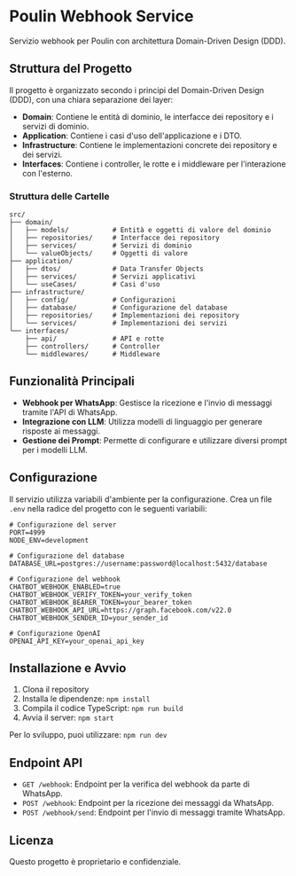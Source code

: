 # Poulin Webhook Service

Servizio webhook per Poulin con architettura Domain-Driven Design (DDD).

## Struttura del Progetto

Il progetto è organizzato secondo i principi del Domain-Driven Design (DDD), con una chiara separazione dei layer:

- **Domain**: Contiene le entità di dominio, le interfacce dei repository e i servizi di dominio.
- **Application**: Contiene i casi d'uso dell'applicazione e i DTO.
- **Infrastructure**: Contiene le implementazioni concrete dei repository e dei servizi.
- **Interfaces**: Contiene i controller, le rotte e i middleware per l'interazione con l'esterno.

### Struttura delle Cartelle

```
src/
├── domain/
│   ├── models/           # Entità e oggetti di valore del dominio
│   ├── repositories/     # Interfacce dei repository
│   ├── services/         # Servizi di dominio
│   └── valueObjects/     # Oggetti di valore
├── application/
│   ├── dtos/             # Data Transfer Objects
│   ├── services/         # Servizi applicativi
│   └── useCases/         # Casi d'uso
├── infrastructure/
│   ├── config/           # Configurazioni
│   ├── database/         # Configurazione del database
│   ├── repositories/     # Implementazioni dei repository
│   └── services/         # Implementazioni dei servizi
└── interfaces/
    ├── api/              # API e rotte
    ├── controllers/      # Controller
    └── middlewares/      # Middleware
```

## Funzionalità Principali

- **Webhook per WhatsApp**: Gestisce la ricezione e l'invio di messaggi tramite l'API di WhatsApp.
- **Integrazione con LLM**: Utilizza modelli di linguaggio per generare risposte ai messaggi.
- **Gestione dei Prompt**: Permette di configurare e utilizzare diversi prompt per i modelli LLM.

## Configurazione

Il servizio utilizza variabili d'ambiente per la configurazione. Crea un file `.env` nella radice del progetto con le seguenti variabili:

```
# Configurazione del server
PORT=4999
NODE_ENV=development

# Configurazione del database
DATABASE_URL=postgres://username:password@localhost:5432/database

# Configurazione del webhook
CHATBOT_WEBHOOK_ENABLED=true
CHATBOT_WEBHOOK_VERIFY_TOKEN=your_verify_token
CHATBOT_WEBHOOK_BEARER_TOKEN=your_bearer_token
CHATBOT_WEBHOOK_API_URL=https://graph.facebook.com/v22.0
CHATBOT_WEBHOOK_SENDER_ID=your_sender_id

# Configurazione OpenAI
OPENAI_API_KEY=your_openai_api_key
```

## Installazione e Avvio

1. Clona il repository
2. Installa le dipendenze: `npm install`
3. Compila il codice TypeScript: `npm run build`
4. Avvia il server: `npm start`

Per lo sviluppo, puoi utilizzare: `npm run dev`

## Endpoint API

- `GET /webhook`: Endpoint per la verifica del webhook da parte di WhatsApp.
- `POST /webhook`: Endpoint per la ricezione dei messaggi da WhatsApp.
- `POST /webhook/send`: Endpoint per l'invio di messaggi tramite WhatsApp.

## Licenza

Questo progetto è proprietario e confidenziale.
